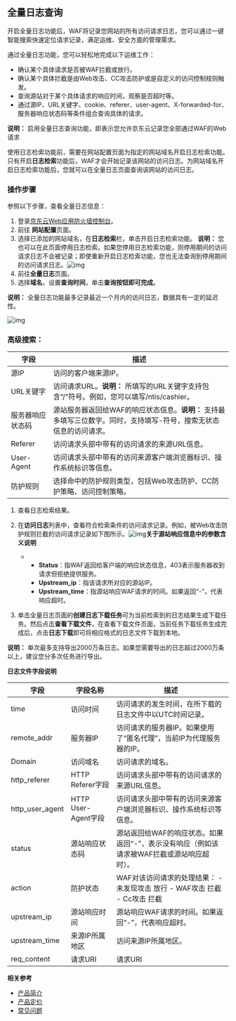 ## **全量日志查询**

  开启全量日志功能后，WAF将记录您网站的所有访问请求日志，您可以通过一键智能搜索快速定位请求记录，满足运维、安全方面的管理需求。

通过全量日志功能，您可以轻松地完成以下运维工作：

- 确认某个具体请求是否被WAF拦截或放行。
- 确认某个具体拦截是由Web攻击、CC攻击防护或是自定义的访问控制规则触发。
- 查询源站对于某个具体请求的响应时间，观察是否超时等。
- 通过源IP、URL关键字、cookie、referer、user-agent、X-forwarded-for、服务器响应状态码等条件组合查询具体的请求。

**说明：** 启用全量日志查询功能，即表示您允许京东云记录您全部通过WAF的Web请求

使用日志检索功能前，需要在网站配置页面为指定的网站域名开启日志检索功能。只有开启**日志检索**功能后，WAF才会开始记录该网站的访问日志。为网站域名开启日志检索功能后，您就可以在全量日志页面查询该网站的访问日志。

### **操作步骤**

参照以下步骤，查看全量日志信息：

1. 登录[京东云Web应用防火墙控制台](https://cloudwaf-console.jdcloud.com)。
2. 前往 **网站配置**页面。
3. 选择已添加的网站域名，在**日志检索**栏，单击开启日志检索功能。 **说明：** 您也可以在此页面停用日志检索。如果您停用日志检索功能，则停用期间的访问请求日志不会被记录；即使重新开启日志检索功能，您也无法查询到停用期间的访问请求日志。![img](file:///C:\Users\ZHANGJ~1\AppData\Local\Temp\msohtmlclip1\01\clip_image002.png)
4. 前往**全量日志**页面。
5. 选择**域名**，设置**查询时间**，单击**查询按钮即可完成**。 

**说明：** 全量日志功能最多记录最近一个月内的访问日志，数据具有一定的延迟性。

![img](file:///C:\Users\ZHANGJ~1\AppData\Local\Temp\msohtmlclip1\01\clip_image004.png)

### **高级搜索**：

| **字段**         | **描述**                                                     |
| ---------------- | ------------------------------------------------------------ |
| 源IP             | 访问的客户端来源IP。                                         |
| URL关键字        | 访问请求URL。**说明：** 所填写的URL关键字支持包含“/”符号。例如，您可以填写/ntis/cashier。 |
| 服务器响应状态码 | 源站服务器返回给WAF的响应状态信息。**说明：** 支持最多填写三位数字。同时，支持填写-符号，搜索无状态信息的访问请求。 |
| Referer          | 访问请求头部中带有的访问请求的来源URL信息。                  |
| User-Agent       | 访问请求头部中带有的访问来源客户端浏览器标识、操作系统标识等信息。 |
| 防护规则         | 选择命中的防护规则类型，包括Web攻击防护、CC防护策略、访问控制策略。 |

1. 查看日志检索结果。

2. 在**访问日志**列表中，查看符合检索条件的访问请求记录。例如，被Web攻击防护规则拦截的访问请求记录如下图所示。![img](file:///C:\Users\ZHANGJ~1\AppData\Local\Temp\msohtmlclip1\01\clip_image006.png)**关于源站响应信息中的参数含义说明**
   - - **Status**：指WAF返回给客户端的响应状态信息，403表示服务器收到请求但拒绝提供服务。
     - **Upstream_ip**：指该请求所对应的源站IP。
     - **Upstream_time**：指源站响应WAF请求的时间。如果返回“-”，代表响应超时。

3. 单击全量日志页面的**创建日志下载任务**可为当前检索到的日志结果生成下载任务。然后点击**查看下载文件**，在查看下载文件页面，当前任务下载任务生成完成后，点击**日志下载**即可将相应格式的日志文件下载到本地。

**说明：** 单次最多支持导出2000万条日志。如果您需要导出的日志超过2000万条以上，建议您分多次任务进行导出。

**日志文件字段说明**

| **字段**        | **字段名称**        | **描述**                                                     |
| --------------- | ------------------- | ------------------------------------------------------------ |
| time            | 访问时间            | 访问请求的发生时间，在所下载的日志文件中以UTC时间记录。      |
| remote_addr     | 服务器IP            | 访问请求的服务器IP。如果使用了“匿名代理”，当前IP为代理服务器的IP。 |
| Domain          | 访问域名            | 访问请求的域名。                                             |
| http_referer    | HTTP Referer字段    | 访问请求头部中带有的访问请求的来源URL信息。                  |
| http_user_agent | HTTP User-Agent字段 | 访问请求头部中带有的访问来源客户端浏览器标识、操作系统标识等信息。 |
| status          | 源站响应状态码      | 源站返回给WAF的响应状态。如果返回“-”，表示没有响应（例如该请求被WAF拦截或源站响应超时）。 |
| action          | 防护状态            | WAF对该访问请求的处理结果：     - 未发现攻击 放行    - WAF攻击 拦截    - Cc攻击 拦截 |
| upstream_ip     | 源站响应时间        | 源站响应WAF请求的时间。如果返回“-”，代表响应超时。           |
| upstream_time   | 来源IP所属地区      | 访问来源IP所属地区。                                         |
| req_content     | 请求URI             | 请求URI                                                      |

**相关参考**

- [产品简介](https://github.com/jdcloudcom/cn/blob/edit/documentation/Cloud-Security/Advanced-Anti-DDoS/Introduction/What-Is-Advanced-Anti-DDoS.md)
- [产品定价](https://github.com/jdcloudcom/cn/blob/edit/documentation/Cloud-Security/Advanced-Anti-DDoS/Pricing/Billing-Rules.md)
- [常见问题](https://github.com/jdcloudcom/cn/blob/edit/documentation/Cloud-Security/Advanced-Anti-DDoS/Pricing/Billing-Rules.md)

 